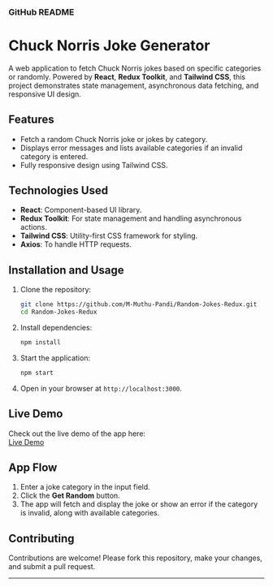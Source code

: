 ### GitHub README

# Chuck Norris Joke Generator

A web application to fetch Chuck Norris jokes based on specific categories or randomly. Powered by **React**, **Redux Toolkit**, and **Tailwind CSS**, this project demonstrates state management, asynchronous data fetching, and responsive UI design.

## Features
- Fetch a random Chuck Norris joke or jokes by category.
- Displays error messages and lists available categories if an invalid category is entered.
- Fully responsive design using Tailwind CSS.

## Technologies Used
- **React**: Component-based UI library.
- **Redux Toolkit**: For state management and handling asynchronous actions.
- **Tailwind CSS**: Utility-first CSS framework for styling.
- **Axios**: To handle HTTP requests.

## Installation and Usage

1. Clone the repository:
   ```bash
   git clone https://github.com/M-Muthu-Pandi/Random-Jokes-Redux.git
   cd Random-Jokes-Redux
   ```

2. Install dependencies:
   ```bash
   npm install
   ```

3. Start the application:
   ```bash
   npm start
   ```

4. Open in your browser at `http://localhost:3000`.

## Live Demo
Check out the live demo of the app here:  
[Live Demo](https://your-live-demo-link.com)

## App Flow
1. Enter a joke category in the input field.
2. Click the **Get Random** button.
3. The app will fetch and display the joke or show an error if the category is invalid, along with available categories.

## Contributing
Contributions are welcome! Please fork this repository, make your changes, and submit a pull request.

---